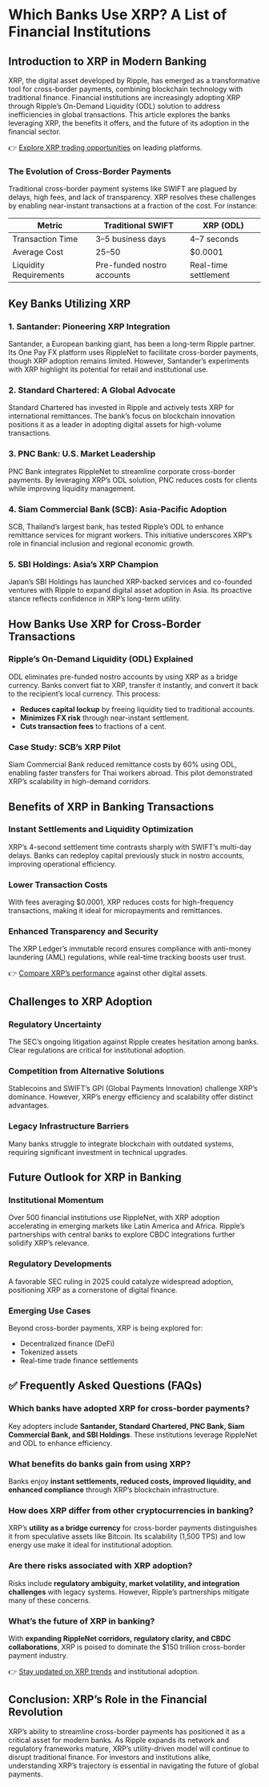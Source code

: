 # Which Banks Use XRP? A List of Financial Institutions  

## Introduction to XRP in Modern Banking  

XRP, the digital asset developed by Ripple, has emerged as a transformative tool for cross-border payments, combining blockchain technology with traditional finance. Financial institutions are increasingly adopting XRP through Ripple’s On-Demand Liquidity (ODL) solution to address inefficiencies in global transactions. This article explores the banks leveraging XRP, the benefits it offers, and the future of its adoption in the financial sector.  

👉 [Explore XRP trading opportunities](https://bit.ly/okx-bonus) on leading platforms.  

### The Evolution of Cross-Border Payments  

Traditional cross-border payment systems like SWIFT are plagued by delays, high fees, and lack of transparency. XRP resolves these challenges by enabling near-instant transactions at a fraction of the cost. For instance:  

| **Metric**               | **Traditional SWIFT** | **XRP (ODL)**          |  
|--------------------------|-----------------------|------------------------|  
| Transaction Time         | 3–5 business days     | 4–7 seconds            |  
| Average Cost             | $25–$50               | $0.0001                |  
| Liquidity Requirements   | Pre-funded nostro accounts | Real-time settlement |  

## Key Banks Utilizing XRP  

### 1. Santander: Pioneering XRP Integration  

Santander, a European banking giant, has been a long-term Ripple partner. Its One Pay FX platform uses RippleNet to facilitate cross-border payments, though XRP adoption remains limited. However, Santander’s experiments with XRP highlight its potential for retail and institutional use.  

### 2. Standard Chartered: A Global Advocate  

Standard Chartered has invested in Ripple and actively tests XRP for international remittances. The bank’s focus on blockchain innovation positions it as a leader in adopting digital assets for high-volume transactions.  

### 3. PNC Bank: U.S. Market Leadership  

PNC Bank integrates RippleNet to streamline corporate cross-border payments. By leveraging XRP’s ODL solution, PNC reduces costs for clients while improving liquidity management.  

### 4. Siam Commercial Bank (SCB): Asia-Pacific Adoption  

SCB, Thailand’s largest bank, has tested Ripple’s ODL to enhance remittance services for migrant workers. This initiative underscores XRP’s role in financial inclusion and regional economic growth.  

### 5. SBI Holdings: Asia’s XRP Champion  

Japan’s SBI Holdings has launched XRP-backed services and co-founded ventures with Ripple to expand digital asset adoption in Asia. Its proactive stance reflects confidence in XRP’s long-term utility.  

## How Banks Use XRP for Cross-Border Transactions  

### Ripple’s On-Demand Liquidity (ODL) Explained  

ODL eliminates pre-funded nostro accounts by using XRP as a bridge currency. Banks convert fiat to XRP, transfer it instantly, and convert it back to the recipient’s local currency. This process:  
- **Reduces capital lockup** by freeing liquidity tied to traditional accounts.  
- **Minimizes FX risk** through near-instant settlement.  
- **Cuts transaction fees** to fractions of a cent.  

### Case Study: SCB’s XRP Pilot  

Siam Commercial Bank reduced remittance costs by 60% using ODL, enabling faster transfers for Thai workers abroad. This pilot demonstrated XRP’s scalability in high-demand corridors.  

## Benefits of XRP in Banking Transactions  

### Instant Settlements and Liquidity Optimization  

XRP’s 4-second settlement time contrasts sharply with SWIFT’s multi-day delays. Banks can redeploy capital previously stuck in nostro accounts, improving operational efficiency.  

### Lower Transaction Costs  

With fees averaging $0.0001, XRP reduces costs for high-frequency transactions, making it ideal for micropayments and remittances.  

### Enhanced Transparency and Security  

The XRP Ledger’s immutable record ensures compliance with anti-money laundering (AML) regulations, while real-time tracking boosts user trust.  

👉 [Compare XRP’s performance](https://bit.ly/okx-bonus) against other digital assets.  

## Challenges to XRP Adoption  

### Regulatory Uncertainty  

The SEC’s ongoing litigation against Ripple creates hesitation among banks. Clear regulations are critical for institutional adoption.  

### Competition from Alternative Solutions  

Stablecoins and SWIFT’s GPI (Global Payments Innovation) challenge XRP’s dominance. However, XRP’s energy efficiency and scalability offer distinct advantages.  

### Legacy Infrastructure Barriers  

Many banks struggle to integrate blockchain with outdated systems, requiring significant investment in technical upgrades.  

## Future Outlook for XRP in Banking  

### Institutional Momentum  

Over 500 financial institutions use RippleNet, with XRP adoption accelerating in emerging markets like Latin America and Africa. Ripple’s partnerships with central banks to explore CBDC integrations further solidify XRP’s relevance.  

### Regulatory Developments  

A favorable SEC ruling in 2025 could catalyze widespread adoption, positioning XRP as a cornerstone of digital finance.  

### Emerging Use Cases  

Beyond cross-border payments, XRP is being explored for:  
- Decentralized finance (DeFi)  
- Tokenized assets  
- Real-time trade finance settlements  

## ✅ Frequently Asked Questions (FAQs)  

### Which banks have adopted XRP for cross-border payments?  
Key adopters include **Santander, Standard Chartered, PNC Bank, Siam Commercial Bank, and SBI Holdings**. These institutions leverage RippleNet and ODL to enhance efficiency.  

### What benefits do banks gain from using XRP?  
Banks enjoy **instant settlements, reduced costs, improved liquidity, and enhanced compliance** through XRP’s blockchain infrastructure.  

### How does XRP differ from other cryptocurrencies in banking?  
XRP’s **utility as a bridge currency** for cross-border payments distinguishes it from speculative assets like Bitcoin. Its scalability (1,500 TPS) and low energy use make it ideal for institutional adoption.  

### Are there risks associated with XRP adoption?  
Risks include **regulatory ambiguity, market volatility, and integration challenges** with legacy systems. However, Ripple’s partnerships mitigate many of these concerns.  

### What’s the future of XRP in banking?  
With **expanding RippleNet corridors, regulatory clarity, and CBDC collaborations**, XRP is poised to dominate the $150 trillion cross-border payment industry.  

👉 [Stay updated on XRP trends](https://bit.ly/okx-bonus) and institutional adoption.  

## Conclusion: XRP’s Role in the Financial Revolution  

XRP’s ability to streamline cross-border payments has positioned it as a critical asset for modern banks. As Ripple expands its network and regulatory frameworks mature, XRP’s utility-driven model will continue to disrupt traditional finance. For investors and institutions alike, understanding XRP’s trajectory is essential in navigating the future of global payments.